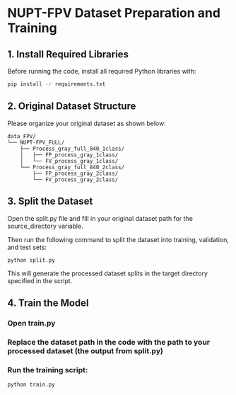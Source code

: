 # NUPT-FPV Dataset Preparation and Training

## 1. Install Required Libraries

Before running the code, install all required Python libraries with:

```bash
pip install -r requirements.txt
```


## 2. Original Dataset Structure
Please organize your original dataset as shown below:


```bath
data_FPV/
└── NUPT-FPV_FULL/
    ├── Process_gray_full_840_1class/
    │   ├── FP_process_gray_1class/
    │   └── FV_process_gray_1class/
    └── Process_gray_full_840_2class/
        ├── FP_process_gray_2class/
        └── FV_process_gray_2class/
```

## 3. Split the Dataset
Open the split.py file and fill in your original dataset path for the source_directory variable.

Then run the following command to split the dataset into training, validation, and test sets:

```bath
python split.py
```
This will generate the processed dataset splits in the target directory specified in the script.

##  4. Train the Model
### Open train.py
### Replace the dataset path in the code with the path to your processed dataset (the output from split.py)
### Run the training script:
```bath
python train.py

```